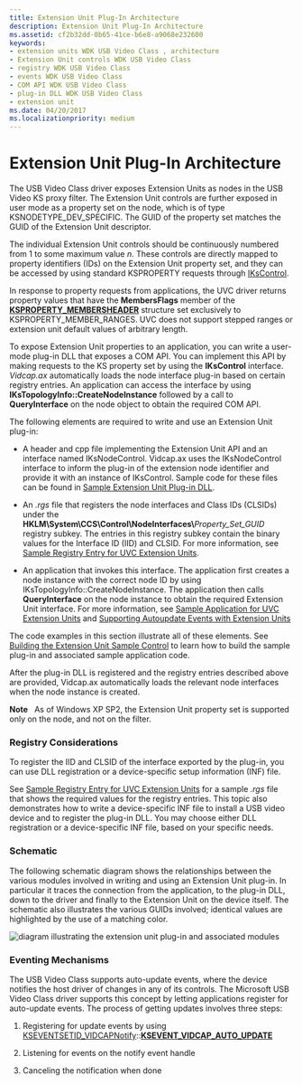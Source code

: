 ```yaml
---
title: Extension Unit Plug-In Architecture
description: Extension Unit Plug-In Architecture
ms.assetid: cf2b32dd-0b65-41ce-b6e8-a9068e232600
keywords:
- extension units WDK USB Video Class , architecture
- Extension Unit controls WDK USB Video Class
- registry WDK USB Video Class
- events WDK USB Video Class
- COM API WDK USB Video Class
- plug-in DLL WDK USB Video Class
- extension unit
ms.date: 04/20/2017
ms.localizationpriority: medium
---
```


# Extension Unit Plug-In Architecture


The USB Video Class driver exposes Extension Units as nodes in the USB Video KS proxy filter. The Extension Unit controls are further exposed in user mode as a property set on the node, which is of type KSNODETYPE\_DEV\_SPECIFIC. The GUID of the property set matches the GUID of the Extension Unit descriptor.

The individual Extension Unit controls should be continuously numbered from 1 to some maximum value *n*. These controls are directly mapped to property identifiers (IDs) on the Extension Unit property set, and they can be accessed by using standard KSPROPERTY requests through [IKsControl](https://msdn.microsoft.com/library/windows/hardware/ff559766).

In response to property requests from applications, the UVC driver returns property values that have the **MembersFlags** member of the [**KSPROPERTY\_MEMBERSHEADER**](https://msdn.microsoft.com/library/windows/hardware/ff565189) structure set exclusively to KSPROPERTY\_MEMBER\_RANGES. UVC does not support stepped ranges or extension unit default values of arbitrary length.

To expose Extension Unit properties to an application, you can write a user-mode plug-in DLL that exposes a COM API. You can implement this API by making requests to the KS property set by using the **IKsControl** interface. *Vidcap.ax* automatically loads the node interface plug-in based on certain registry entries. An application can access the interface by using **IKsTopologyInfo::CreateNodeInstance** followed by a call to **QueryInterface** on the node object to obtain the required COM API.

The following elements are required to write and use an Extension Unit plug-in:

- A header and cpp file implementing the Extension Unit API and an interface named IKsNodeControl. Vidcap.ax uses the IKsNodeControl interface to inform the plug-in of the extension node identifier and provide it with an instance of IKsControl. Sample code for these files can be found in [Sample Extension Unit Plug-in DLL](sample-extension-unit-plug-in-dll.md).

- An *.rgs* file that registers the node interfaces and Class IDs (CLSIDs) under the **HKLM\\System\\CCS\\Control\\NodeInterfaces\\**<em>Property\_Set\_GUID</em> registry subkey. The entries in this registry subkey contain the binary values for the Interface ID (IID) and CLSID. For more information, see [Sample Registry Entry for UVC Extension Units](sample-registry-entry-for-uvc-extension-units.md).

- An application that invokes this interface. The application first creates a node instance with the correct node ID by using IKsTopologyInfo::CreateNodeInstance. The application then calls **QueryInterface** on the node instance to obtain the required Extension Unit interface. For more information, see [Sample Application for UVC Extension Units](sample-application-for-uvc-extension-units.md) and [Supporting Autoupdate Events with Extension Units](supporting-autoupdate-events-with-extension-units.md)

The code examples in this section illustrate all of these elements. See [Building the Extension Unit Sample Control](building-the-extension-unit-sample-control.md) to learn how to build the sample plug-in and associated sample application code.

After the plug-in DLL is registered and the registry entries described above are provided, Vidcap.ax automatically loads the relevant node interfaces when the node instance is created.

**Note**   As of Windows XP SP2, the Extension Unit property set is supported only on the node, and not on the filter.

 

### Registry Considerations

To register the IID and CLSID of the interface exported by the plug-in, you can use DLL registration or a device-specific setup information (INF) file.

See [Sample Registry Entry for UVC Extension Units](sample-registry-entry-for-uvc-extension-units.md) for a sample *.rgs* file that shows the required values for the registry entries. This topic also demonstrates how to write a device-specific INF file to install a USB video device and to register the plug-in DLL. You may choose either DLL registration or a device-specific INF file, based on your specific needs.

### Schematic

The following schematic diagram shows the relationships between the various modules involved in writing and using an Extension Unit plug-in. In particular it traces the connection from the application, to the plug-in DLL, down to the driver and finally to the Extension Unit on the device itself. The schematic also illustrates the various GUIDs involved; identical values are highlighted by the use of a matching color.

![diagram illustrating the extension unit plug-in and associated modules](images/usbvidextension.gif)

### Eventing Mechanisms

The USB Video Class supports auto-update events, where the device notifies the host driver of changes in any of its controls. The Microsoft USB Video Class driver supports this concept by letting applications register for auto-update events. The process of getting updates involves three steps:

1.  Registering for update events by using [KSEVENTSETID\_VIDCAPNotify](https://msdn.microsoft.com/library/windows/hardware/ff561773)::[**KSEVENT\_VIDCAP\_AUTO\_UPDATE**](https://msdn.microsoft.com/library/windows/hardware/ff561916)

2.  Listening for events on the notify event handle

3.  Canceling the notification when done

 

 




